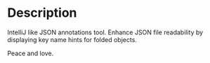 # Description
IntelliJ like JSON annotations tool. Enhance JSON file readability by displaying key name hints for folded objects.

Peace and love.

